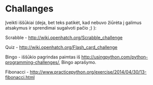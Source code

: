 # Challanges
Įveikti iššūkiai (deja, bet teks patikėt, kad nebuvo žiūrėta į galimus atsakymus ir sprendimai sugalvoti pačio ;) ):

Scrabble - http://wiki.openhatch.org/Scrabble_challenge

Quiz - http://wiki.openhatch.org/Flash_card_challenge

Bingo - iššūkio pagrindas paimtas iš http://usingpython.com/python-programming-challenges/, Bingo aprašymo.

Fibonacci - http://www.practicepython.org/exercise/2014/04/30/13-fibonacci.html
